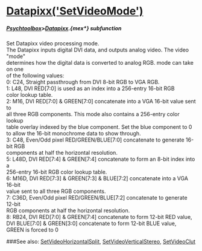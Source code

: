 # [Datapixx('SetVideoMode')](Datapixx-SetVideoMode) 
##### [Psychtoolbox](Psychtoolbox)>[Datapixx](Datapixx).{mex*} subfunction


Set Datapixx video processing mode.  
The Datapixx inputs digital DVI data, and outputs analog video. The video "mode"  
determines how the digital data is converted to analog RGB. mode can take on one  
of the following values:  
   0: C24, Straight passthrough from DVI 8-bit RGB to VGA RGB.  
   1: L48, DVI RED[7:0] is used as an index into a 256-entry 16-bit RGB  
      color lookup table.  
   2: M16, DVI RED[7:0] & GREEN[7:0] concatenate into a VGA 16-bit value sent to  
      all three RGB components. This mode also contains a 256-entry color lookup  
      table overlay indexed by the blue component. Set the blue component to 0  
      to allow the 16-bit monochrome data to show through.  
   3: C48, Even/Odd pixel RED/GREEN/BLUE[7:0] concatenate to generate 16-bit RGB  
      components at half the horizontal resolution.  
   5: L48D, DVI RED[7:4] & GREEN[7:4] concatenate to form an 8-bit index into a  
      256-entry 16-bit RGB color lookup table.  
   6: M16D, DVI RED[7:3] & GREEN[7:3] & BLUE[7:2] concatenate into a VGA 16-bit  
      value sent to all three RGB components.  
   7: C36D, Even/Odd pixel RED/GREEN/BLUE[7:2] concatenate to generate 12-bit  
      RGB components at half the horizontal resolution.  
   8: RB24, DVI RED[7:0] & GREEN[7:4] concatenate to form 12-bit RED value,  
      DVI BLUE[7:0] & GREEN[3:0] concatenate to form 12-bit BLUE value,  
      GREEN is forced to 0  
  


###See also:
[SetVideoHorizontalSplit](Datapixx-SetVideoHorizontalSplit), [SetVideoVerticalStereo](Datapixx-SetVideoVerticalStereo), [SetVideoClut](Datapixx-SetVideoClut)
